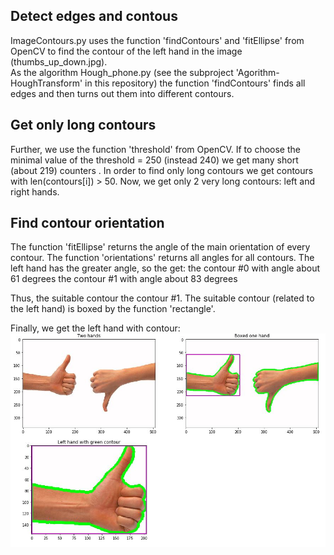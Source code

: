 
## Detect edges and contous

ImageContours.py  uses the function 'findContours' and 'fitEllipse' from OpenCV 
to find the contour of the left hand in the image (thumbs_up_down.jpg).  
As the algorithm  Hough_phone.py (see the subproject 'Agorithm-HoughTransform' 
in this repository) the function 'findContours' finds all edges and then turns out
them into different contours.   

## Get only long contours

Further, we use the function 'threshold' from OpenCV.
If to choose the minimal value of the threshold = 250 (instead 240) we get 
many short (about 219) counters . In order to find only long contours we get 
contours  with len(contours[i]) > 50. Now, we get only 2 very long contours:
left and right hands.

## Find contour orientation

The function 'fitEllipse' returns the angle of the main orientation of every contour.
The function 'orientations' returns all angles for all contours. 
The left hand has the greater angle, so the get:
  the contour #0 with angle about 61 degrees
  the contour #1 with angle about 83 degrees

Thus, the suitable contour the contour #1.
The suitable contour (related to the left hand) is boxed by the function 'rectangle'.

Finally, we get the left hand with contour: ![](left_hand_with_contour.JPG)
  
